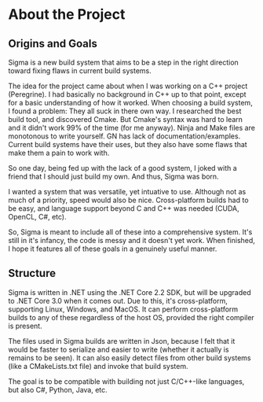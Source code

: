 ﻿# About the Project

## Origins and Goals

Sigma is a new build system that aims to be a step in the right direction toward fixing flaws in current build systems.

The idea for the project came about when I was working on a C++ project (Peregrine). I had basically no background in C++ up to that point, except for a basic understanding of how it worked. When choosing a build system, I found a problem: They all suck in there own way. I researched the best build tool, and discovered Cmake. But Cmake's syntax was hard to learn and it didn't work 99% of the time (for me anyway). Ninja and Make files are monotonous to write yourself. GN has lack of documentation/examples. Current build systems have their uses, but they also have some flaws that make them a pain to work with.

So one day, being fed up with the lack of a good system, I joked with a friend that I should just build my own. And thus, Sigma was born.

I wanted a system that was versatile, yet intuative to use. Although not as much of a priority, speed would also be nice. Cross-platform builds had to be easy, and language support beyond C and C++ was needed (CUDA, OpenCL, C#, etc).

So, Sigma is meant to include all of these into a comprehensive system. It's still in it's infancy, the code is messy and it doesn't yet work. When finished, I hope it features all of these goals in a genuinely useful manner.

## Structure

Sigma is written in .NET using the .NET Core 2.2 SDK, but will be upgraded to .NET Core 3.0 when it comes out. Due to this, it's cross-platform, supporting Linux, Windows, and MacOS. It can perform cross-platform builds to any of these regardless of the host OS, provided the right compiler is present.

The files used in Sigma builds are written in Json, because I felt that it would be faster to serialize and easier to write (whether it actually is remains to be seen). It can also easily detect files from other build systems (like a CMakeLists.txt file) and invoke that build system.

The goal is to be compatible with building not just C/C++-like languages, but also C#, Python, Java, etc.